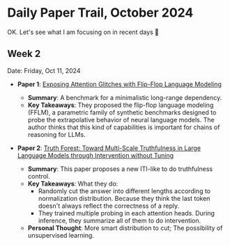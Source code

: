 # Daily Paper Trail, October 2024

OK. Let's see what I am focusing on in recent days  🤩

## Week 2
Date: Friday, Oct 11, 2024
- **Paper 1**: [Exposing Attention Glitches with Flip-Flop Language Modeling](https://proceedings.neurips.cc/paper_files/paper/2023/file/510ad3018bbdc5b6e3b10646e2e35771-Paper-Conference.pdf)
  - **Summary**: A benchmark for a minimalistic long-range dependency. 
  - **Key Takeaways**: They proposed the flip-flop language modeling (FFLM), a parametric family of synthetic benchmarks designed to probe the extrapolative behavior of neural language models. The author thinks that this kind of capabilities is important
for chains of reasoning for LLMs.

- **Paper 2**: [Truth Forest: Toward Multi-Scale Truthfulness in Large Language Models through Intervention without Tuning](https://arxiv.org/pdf/2312.17484)
  - **Summary**: This paper proposes a new ITI-like to do truthfulness control. 
  - **Key Takeaways**: What they do:
     - Randomly cut the answer into different lengths according to normalization distribution. Because they think the last token doesn't always reflect the correctness of a reply.
     - They trained multiple probing in each attention heads. During inference, they summarize all of them to do intervention.
  - **Personal Thought**: More smart distribution to cut; The possibility of unsupervised learning.
